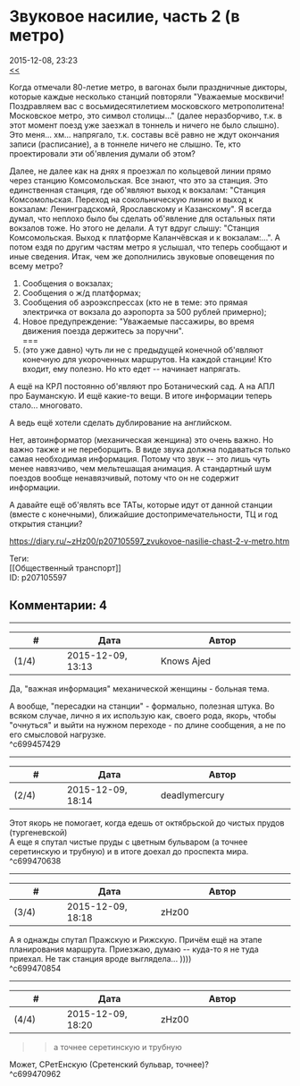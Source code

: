 Звуковое насилие, часть 2 (в метро)
===================================

  
2015-12-08, 23:23  
  [<<](Звуковое%20насилие)    
   
 Когда отмечали 80-летие метро, в вагонах были праздничные дикторы, которые каждые несколько станций повторяли "Уважаемые москвичи! Поздравляем вас с восьмидесятилетием московского метрополитена! Московское метро, это символ столицы..." (далее неразборчиво, т.к. в этот момент поезд уже заезжал в тоннель и ничего не было слышно). Это меня... хм... напрягало, т.к. составы всё равно не ждут окончания записи (расписание), а в тоннеле ничего не слышно. Те, кто проектировали эти об'явления думали об этом?   
   
 Далее, не далее как на днях я проезжал по кольцевой линии прямо через станцию Комсомольская. Все знают, что это за станция. Это единственная станция, где об'являют выход к вокзалам: "Станция Комсомольская. Переход на сокольническую линию и выход к вокзалам: Ленинградскомй, Ярославскому и Казанскому". Я всегда думал, что неплохо было бы сделать об'явление для остальных пяти вокзалов тоже. Но этого не делали. А тут вдруг слышу: "Станция Комсомольская. Выход к платформе Каланчёвская и к вокзалам:...". А потом ездя по другим частям метро я услышал, что теперь сообщают и иные сведения. Итак, чем же дополнились звуковые оповещения по всему метро?   
   
 1) Сообщения о вокзалах;   
 2) Сообщения о ж/д платформах;   
 3) Сообщения об аэроэкспрессах (кто не в теме: это прямая электричка от вокзала до аэропорта за 500 рублей примерно);   
 4) Новое предупреждение: "Уважаемые пассажиры, во время движения поезда держитесь за поручни".   
 ===   
 5) (это уже давно) чуть ли не с предыдущей конечной об'являют конечную для укороченных маршрутов. На каждой станции! Кто входит, ему полезно. Но кто едет -- начинает напрягать.   
   
 А ещё на КРЛ постоянно об'являют про Ботанический сад. А на АПЛ про Бауманскую. И ещё какие-то вещи. В итоге информации теперь стало... многовато.   
   
 А ведь ещё хотели сделать дублирование на английском.   
   
 Нет, автоинформатор (механическая женщина) это очень важно. Но важно также и не переборщить. В виде звука должна подаваться только самая необходимая информация. Потому что звук -- это лишь чуть менее навязчиво, чем мельтешащая анимация. А стандартный шум поездов вообще ненавязчивый, потому что он не содержит информации.   
   
 А давайте ещё об'являть все ТАТы, которые идут от данной станции (вместе с конечными), ближайшие достопримечательности, ТЦ и год открытия станции?   
  
<https://diary.ru/~zHz00/p207105597_zvukovoe-nasilie-chast-2-v-metro.htm>  
  
Теги:  
[[Общественный транспорт]]  
ID: p207105597  


Комментарии: 4
--------------

  


---



|         #         |              Дата              |                     Автор                     |           ID           |
| --- | --- | --- | --- |
| (1/4) | 2015-12-09, 13:13 | Knows Ajed | c699457429 |

  
 Да, "важная информация" механической женщины - больная тема.   
   
 А вообще, "пересадки на станции" - формально, полезная штука. Во всяком случае, лично я их использую как, своего рода, якорь, чтобы "очнуться" и выйти на нужном переходе - по длине сообщения, а не по его смысловой нагрузке.   
 ^c699457429

---



|         #         |              Дата              |                     Автор                     |           ID           |
| --- | --- | --- | --- |
| (2/4) | 2015-12-09, 18:14 | deadlymercury | c699470638 |

  
 Этот якорь не помогает, когда едешь от октябрьской до чистых прудов (тургеневской)   
 А еще я спутал чистые пруды с цветным бульваром (а точнее серетинскую и трубную) и в итоге доехал до проспекта мира.   
 ^c699470638

---



|         #         |              Дата              |                     Автор                     |           ID           |
| --- | --- | --- | --- |
| (3/4) | 2015-12-09, 18:18 | zHz00 | c699470854 |

  
 А я однажды спутал Пражскую и Рижскую. Причём ещё на этапе планирования маршрута. Приезжаю, думаю -- куда-то я не туда приехал. Не так станция вроде выглядела... ))))   
 ^c699470854

---



|         #         |              Дата              |                     Автор                     |           ID           |
| --- | --- | --- | --- |
| (4/4) | 2015-12-09, 18:20 | zHz00 | c699470962 |

  
 >>а точнее серетинскую и трубную   
   
 Может, СРетЕнскую (Сретенский бульвар, точнее)?   
 ^c699470962